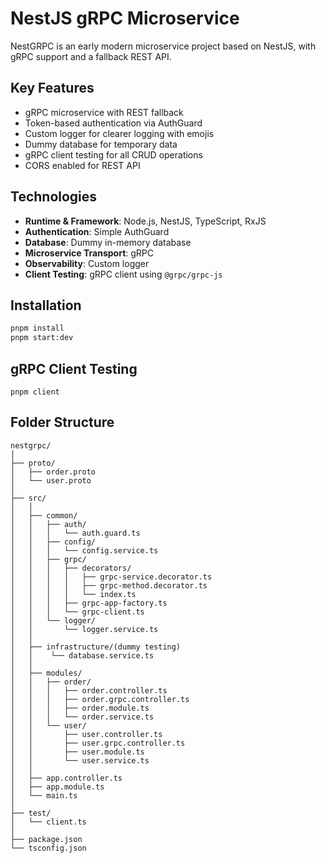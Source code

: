 # NestJS gRPC Microservice

NestGRPC is an early modern microservice project based on NestJS, with gRPC support and a fallback REST API.

## Key Features

- gRPC microservice with REST fallback
- Token-based authentication via AuthGuard
- Custom logger for clearer logging with emojis
- Dummy database for temporary data
- gRPC client testing for all CRUD operations
- CORS enabled for REST API

## Technologies

- **Runtime & Framework**: Node.js, NestJS, TypeScript, RxJS
- **Authentication**: Simple AuthGuard
- **Database**: Dummy in-memory database
- **Microservice Transport**: gRPC
- **Observability**: Custom logger
- **Client Testing**: gRPC client using `@grpc/grpc-js`


## Installation

```bash
pnpm install
pnpm start:dev
```

## gRPC Client Testing

```
pnpm client
```

## Folder Structure

```
nestgrpc/
│
├── proto/
│   ├── order.proto
│   └── user.proto
│
├── src/
│   │
│   ├── common/
│   │   ├── auth/
│   │   │   └── auth.guard.ts
│   │   ├── config/
│   │   │   └── config.service.ts
│   │   ├── grpc/
│   │   │   ├── decorators/
│   │   │   │   ├── grpc-service.decorator.ts
│   │   │   │   ├── grpc-method.decorator.ts
│   │   │   │   └── index.ts
│   │   │   ├── grpc-app-factory.ts
│   │   │   └── grpc-client.ts
│   │   └── logger/
│   │       └── logger.service.ts
│   │
│   ├── infrastructure/(dummy testing)
│   │    └── database.service.ts
│   │ 
│   ├── modules/
│   │   ├── order/
│   │   │   ├── order.controller.ts
│   │   │   ├── order.grpc.controller.ts
│   │   │   ├── order.module.ts
│   │   │   └── order.service.ts
│   │   └── user/
│   │       ├── user.controller.ts
│   │       ├── user.grpc.controller.ts
│   │       ├── user.module.ts
│   │       └── user.service.ts
│   │
│   ├── app.controller.ts
│   ├── app.module.ts
│   └── main.ts
│
├── test/
│   └── client.ts
│
├── package.json
└── tsconfig.json
```
